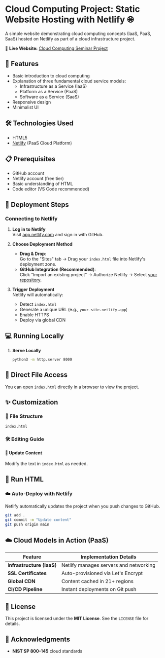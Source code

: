 # Cloud Computing Project: Static Website Hosting with Netlify 🌐

A simple website demonstrating cloud computing concepts (IaaS, PaaS, SaaS) hosted on Netlify as part of a cloud infrastructure project.

🔗 **Live Website:** [Cloud Computing Seminar Project](https://cloud-computing-seminar-project.netlify.app)

## 🚀 Features
- Basic introduction to cloud computing
- Explanation of three fundamental cloud service models:
  - Infrastructure as a Service (IaaS)
  - Platform as a Service (PaaS)
  - Software as a Service (SaaS)
- Responsive design
- Minimalist UI

## 🛠️ Technologies Used
- HTML5
- [Netlify](https://www.netlify.com/) (PaaS Cloud Platform)

## 📋 Prerequisites
- GitHub account
- Netlify account (free tier)
- Basic understanding of HTML
- Code editor (VS Code recommended)

## 🚨 Deployment Steps

### Connecting to Netlify
1. **Log in to Netlify**  
   Visit [app.netlify.com](https://app.netlify.com) and sign in with GitHub.

2. **Choose Deployment Method**  
   - **Drag & Drop**:  
     Go to the "Sites" tab → Drag your `index.html` file into Netlify's deployment zone.  
   - **GitHub Integration (Recommended)**:  
     Click "Import an existing project" → Authorize Netlify → Select [your repository](https://github.com/RajathPatilKulkarni/Cloud-Computing-Seminar-Website).

3. **Trigger Deployment**  
   Netlify will automatically:
   - Detect `index.html`
   - Generate a unique URL (e.g., `your-site.netlify.app`)
   - Enable HTTPS
   - Deploy via global CDN

## 💻 Running Locally
1. **Serve Locally**  
   ```bash
   python3 -m http.server 8000
   ```

## 🚀 Direct File Access

You can open `index.html` directly in a browser to view the project.

## ✨ Customization

### 📂 File Structure
```
index.html
```

### 🛠 Editing Guide
#### 🔹 Update Content
Modify the text in `index.html` as needed.

## 🚀 Run HTML

### ☁️ Auto-Deploy with Netlify
Netlify automatically updates the project when you push changes to GitHub.

```bash
git add .
git commit -m "Update content"
git push origin main
```

## ☁️ Cloud Models in Action (PaaS)

| Feature              | Implementation Details                  |
|---------------------|-------------------------------------|
| **Infrastructure (IaaS)** | Netlify manages servers and networking |
| **SSL Certificates**     | Auto-provisioned via Let's Encrypt  |
| **Global CDN**         | Content cached in 21+ regions      |
| **CI/CD Pipeline**     | Instant deployments on Git push    |

## 📄 License
This project is licensed under the **MIT License**. See the `LICENSE` file for details.

## 🙏 Acknowledgments
- **NIST SP 800-145** cloud standards


